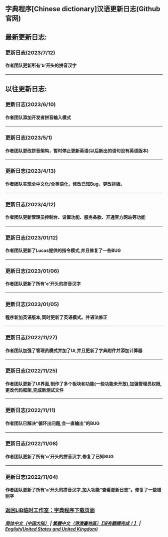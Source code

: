 ## 字典程序[Chinese dictionary]汉语更新日志(Github官网)
## 最新更新日志:

### 更新日志(2023/7/12)

#### 作者团队更新所有'b'开头的拼音汉字

--------------------------------

## 以往更新日志:


### 更新日志(2023/6/10)

#### 作者团队添加开发者拼音输入模式

--------------------------------

### 更新日志(2023/5/1)

#### 作者团队更改拼音架构，暂时停止更新英语(以后新出的语句没有英语版本)

--------------------------------

### 更新日志(2023/4/13)

#### 作者团队实现全中文化/全英语化，修改已知Bug，更改排版。

--------------------------------

### 更新日志(2023/4/12)

#### 作者团队更新管理员控制台、设置功能、服务条款、开通官方网站等功能
--------------------------------

### 更新日志(2023/01/12)

#### 作者团队更新了Lucas提供的指令模式,并且修复了一些BUG
--------------------------------
### 更新日志(2023/01/06)

#### 作者团队更新了所有'e'开头的拼音汉字
--------------------------------
### 更新日志(2023/01/05)

#### 程序新加英语版本,同时更新了英语模式。并语法修正
--------------------------------
### 更新日志(2022/11/27)

#### 作者团队加强了管理员模式并加了UI,并且更新了字典附件并添加计算器
--------------------------------

### 更新日志(2022/11/25)

#### 作者团队更新了UI界面,制作了多个板块和功能(一些功能未开放),加强管理员权限,更改代码框架,完成新测试文件
--------------------------------

### 更新日志(2022/11/11)

#### 作者团队已解决“循环出问题,会一直输出”的BUG
--------------------------------

### 更新日志(2022/11/08)

#### 作者团队更新了所有'o'开头的拼音汉字,修复了已知BUG
--------------------------------
### 更新日志(2022/11/04)

#### 作者团队更新了所有'a'开头的拼音汉字,加入功能“查看更新日志”。修复了一些错别字

### [返回LIB临时工作室：字典程序下载页面](Chinese_dictionary)

##### [简体中文（中国大陆）](Chinese_dictionary_update) | [繁體中文（港澳臺地區）【沒有翻譯完成！】](tc/Chinese_dictionary_update) | **[English(United States and United Kingdom)](en/Chinese_dictionary_update)**
